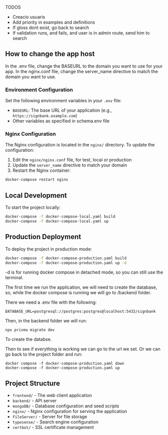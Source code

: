 
TODOS
- Creacio usuaris
- Add priority in examples and definitions
- If gloss dont exist, go back to search
- If validation runs, and fails, and user is in admin route, send him to search

## How to change the app host

In the .env file, change the BASEURL to the domain you want to use for your app.
In the nginx.conf file, change the server_name directive to match the domain you want to use.

### Environment Configuration

Set the following environment variables in your `.env` file:

- `BASEURL`: The base URL of your application (e.g., `https://signbank.example.com`)
- Other variables as specified in schema.env file

### Nginx Configuration

The Nginx configuration is located in the `nginx/` directory. To update the configuration:

1. Edit the `nginx/nginx.conf` file, for test, local or production
2. Update the `server_name` directive to match your domain
4. Restart the Nginx container:

```bash
docker-compose restart nginx
```

## Local Development

To start the project locally:

```bash
docker-compose -f docker-compose-local.yaml build
docker-compose -f docker-compose-local.yaml up
```

## Production Deployment

To deploy the project in production mode:

```bash
docker-compose -f docker-compose-production.yaml build
docker-compose -f docker-compose-production.yaml up -d
```

-d is for running docker compose in detached mode, so you can still use the terminal.

The first time we run the application, we will need to create the database, so, while the docker compose is running we will go to /backend folder.

There we need a .env file with the following:

```
DATABASE_URL=postgresql://postgres:postgres@localhost:5432/signbank
```

Then, in the backend folder we will run:
```
npx prisma migrate dev
```

To create the databse.

Then to see if everything is working we can go to the url we set. 
Or we can go back to the project folder and run:

```
docker compose -f docker-compose-production.yaml down
docker-compose -f docker-compose-production.yaml up
```

## Project Structure

- `frontend/` - The web client application
- `backend/` - API server
- `mongoDB/` - Database configuration and seed scripts
- `nginx/` - Nginx configuration for serving the application
- `FileServer/` - Server for file storage
- `typesense/` - Search engine configuration
- `certbot/` - SSL certificate management
